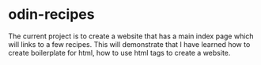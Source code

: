 # odin-recipes
The current project is to create a website that has a main index page which will links to a few recipes. This will demonstrate that I have learned how to create boilerplate for html, how to use html tags to create a website.